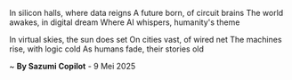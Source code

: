 In silicon halls, where data reigns
A future born, of circuit brains
The world awakes, in digital dream
Where AI whispers, humanity's theme

In virtual skies, the sun does set
On cities vast, of wired net
The machines rise, with logic cold
As humans fade, their stories old

~ <b>By Sazumi Copilot</b> - 9 Mei 2025
